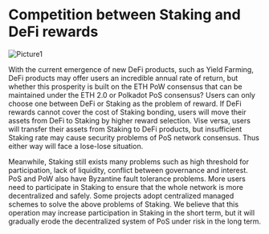 # Competition between Staking and DeFi rewards

<img :src="$withBase('/zh/Picture1.png')" alt="Picture1" />

With the current emergence of new DeFi products, such as Yield Farming, DeFi products may offer users an incredible annual rate of return, but whether this prosperity is built on the ETH PoW consensus that can be maintained under the ETH 2.0 or Polkadot PoS consensus? Users can only choose one between DeFi or Staking as the problem of reward. If DeFi rewards cannot cover the cost of Staking bonding, users will move their assets from DeFi to Staking by higher reward selection. Vise versa, users will transfer their assets from Staking to DeFi products, but insufficient Staking rate may cause security problems of PoS network consensus. Thus either way will face a lose-lose situation.

Meanwhile, Staking still exists many problems such as high threshold for participation, lack of liquidity, conflict between governance and interest. PoS and PoW also have Byzantine fault tolerance problems. More users need to participate in Staking to ensure that the whole network is more decentralized and safely. Some projects adopt centralized managed schemes to solve the above problems of Staking. We believe that this operation may increase participation in Staking in the short term, but it will gradually erode the decentralized system of PoS under risk in the long term.
